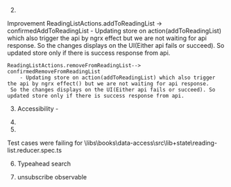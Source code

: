 2) 
Improvement
    ReadingListActions.addToReadingList -> confirmedAddToReadingList
    - Updating store on action(addToReadingList) which also trigger the api by ngrx effect but we are not waiting for api response. 
     So the changes displays on the UI(Either api fails or succeed). So updated store only if there is success response from api.

    ReadingListActions.removeFromReadingList--> confirmedRemoveFromReadingList
        - Updating store on action(addToReadingList) which also trigger the api by ngrx effect() but we are not waiting for api response. 
     So the changes displays on the UI(Either api fails or succeed). So updated store only if there is success response from api.


3) Accessibility - 


4)

5)
Test cases were failing for 
        \libs\books\data-access\src\lib\+state\reading-list.reducer.spec.ts

6) Typeahead search

7) unsubscribe observable